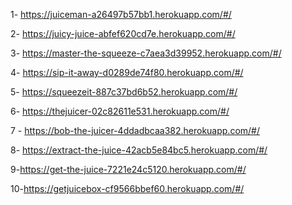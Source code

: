 1- https://juiceman-a26497b57bb1.herokuapp.com/#/

2- https://juicy-juice-abfef620cd7e.herokuapp.com/#/

3- https://master-the-squeeze-c7aea3d39952.herokuapp.com/#/

4- https://sip-it-away-d0289de74f80.herokuapp.com/#/

5- https://squeezeit-887c37bd6b52.herokuapp.com/#/

6- https://thejuicer-02c82611e531.herokuapp.com/#/


7 - https://bob-the-juicer-4ddadbcaa382.herokuapp.com/#/


8- https://extract-the-juice-42acb5e84bc5.herokuapp.com/#/


9-https://get-the-juice-7221e24c5120.herokuapp.com/#/


10-https://getjuicebox-cf9566bbef60.herokuapp.com/#/
